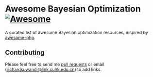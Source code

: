 # Awesome Bayesian Optimization [![Awesome](https://cdn.rawgit.com/sindresorhus/awesome/d7305f38d29fed78fa85652e3a63e154dd8e8829/media/badge.svg)](https://github.com/sindresorhus/awesome)
A curated list of awesome Bayesian optimization resources, inspired by [awesome-php](https://github.com/ziadoz/awesome-php).

## Contributing
Please feel free to send me [pull requests](https://github.com/richardcsuwandi/awesome-bo/pulls) or email (richardsuwandi@link.cuhk.edu.cn) to add links.
